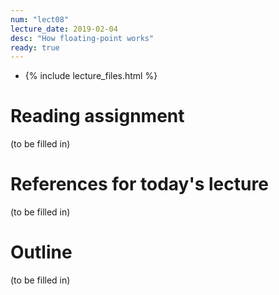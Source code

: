 ```yaml
---
num: "lect08"
lecture_date: 2019-02-04
desc: "How floating-point works"
ready: true
---
```


* {% include lecture_files.html %}

# Reading assignment

(to be filled in)

# References for today's lecture

(to be filled in)

# Outline

(to be filled in)
